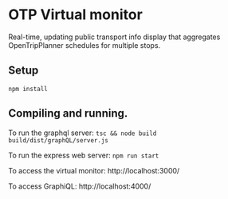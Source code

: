 # OTP Virtual monitor

Real-time, updating public transport info display that aggregates OpenTripPlanner schedules for multiple stops.

## Setup

`npm install`

## Compiling and running.

To run the graphql server: `tsc && node build build/dist/graphQL/server.js`

To run the express web server: `npm run start`

To access the virtual monitor: http://localhost:3000/

To access GraphiQL: http://localhost:4000/
